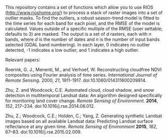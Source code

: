 This repository contains a set of functions which allow you to use RIOS (http://www.rioshome.org/) to process a stack of raster images into a set of outlier masks. To find the outliers, a robust season-trend model is fitted to the time series for each band for each pixel, and the RMSE of the model is calculated. Values outside of a specific multiple of the RMSE (user settable; defaults to 3) are masked. The output is a set of *d* rasters, each with *n* bands, where *d* is the number of dates and *n* is the number of input bands selected (GDAL band numbering). In each layer, 0 indicates no outlier detected, -1 indicates a low outlier, and 1 indicates a high outlier.

Relevant papers:

Roerink, G. J., Menenti, M., and Verhoef, W. Reconstructing cloudfree NDVI composites using Fourier analysis of time series. *International Journal of Remote Sensing*. 2000, *21*, 1911-1917. doi:10.1080/014311600209814.

Zhu, Z. and Woodcock, C.E. Automated cloud, cloud shadow, and snow detection in multitemporal Landsat data: An algorithm designed specifically for monitoring land cover change. *Remote Sensing of Environment.* **2014**, *152*, 217–234. doi:10.1016/j.rse.2014.06.012.

Zhu, Z.; Woodcock, C.E.; Holden, C.; Yang, Z. Generating synthetic Landsat images based on all available Landsat data: Predicting Landsat surface reflectance at any given time. *Remote Sensing of Environment* **2015**, *162*, 67–83. doi:10.1016/j.rse.2015.02.009.



